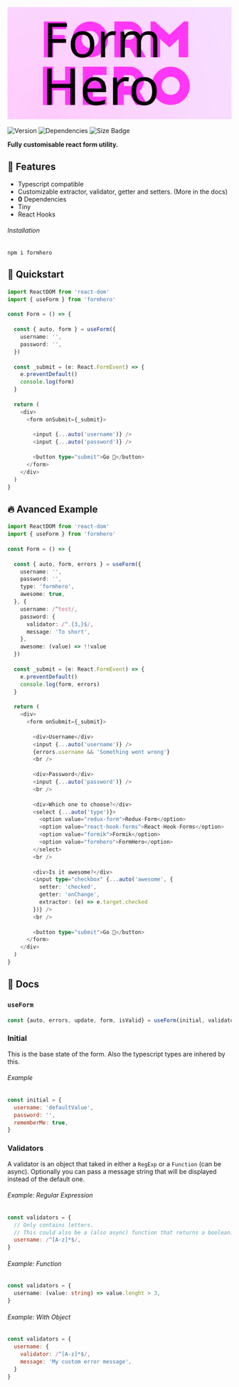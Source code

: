 ![Logo](./.github/Logo.svg)

![Version](https://badgen.net/npm/v/formhero)
![Dependencies](https://badgen.net/david/dep/cupcakearmy/formhero)
![Size Badge](https://badgen.net/bundlephobia/minzip/formhero)

**Fully customisable react form utility.**

## 🌈 Features

- Typescript compatible
- Customizable extractor, validator, getter and setters. (More in the docs)
- **0** Dependencies
- Tiny
- React Hooks

###### Installation

```
npm i formhero
```

## 🚀 Quickstart

```typescript
import ReactDOM from 'react-dom'
import { useForm } from 'formhero'

const Form = () => {

  const { auto, form } = useForm({
    username: '',
    password: '',
  })

  const _submit = (e: React.FormEvent) => {
    e.preventDefault()
    console.log(form)
  }

  return (
    <div>
      <form onSubmit={_submit}>
        
        <input {...auto('username')} />
        <input {...auto('password')} />

        <button type="submit">Go 🚀</button>
      </form>
    </div>
  )
}
```

## 🔥 Avanced Example

```typescript
import ReactDOM from 'react-dom'
import { useForm } from 'formhero'

const Form = () => {

  const { auto, form, errors } = useForm({
    username: '',
    password: '',
    type: 'formhero',
    awesome: true,
  }, {
    username: /^test/,
    password: {
      validator: /^.{3,}$/,
      message: 'To short',
    },
    awesome: (value) => !!value
  })

  const _submit = (e: React.FormEvent) => {
    e.preventDefault()
    console.log(form, errors)
  }

  return (
    <div>
      <form onSubmit={_submit}>
        
        <div>Username</div>
        <input {...auto('username')} />
        {errors.username && 'Something went wrong'}
        <br />

        <div>Password</div>
        <input {...auto('password')} />
        <br />

        <div>Which one to choose?</div>
        <select {...auto('type')}>
          <option value="redux-form">Redux-Form</option>
          <option value="react-hook-forms">React-Hook-Forms</option>
          <option value="formik">Formik</option>
          <option value="formhero">FormHero</option>
        </select>
        <br />

        <div>Is it awesome?</div>
        <input type="checkbox" {...auto('awesome', {
          setter: 'checked',
          getter: 'onChange',
          extractor: (e) => e.target.checked
        })} />
        <br />

        <button type="submit">Go 🚀</button>
      </form>
    </div>
  )
}
```

## 📖 Docs

### `useForm`

```typescript
const {auto, errors, update, form, isValid} = useForm(initial, validators, options)
```

### Initial

This is the base state of the form. Also the typescript types are inhered by this.

###### Example

```javascript
const initial = {
  username: 'defaultValue',
  password: '',
  rememberMe: true,
}
```

### Validators

A validator is an object that taked in either a `RegExp` or a `Function` (can be async). Optionally you can pass a message string that will be displayed instead of the default one.

###### Example: Regular Expression

```javascript
const validators = {
  // Only contains letters. 
  // This could also be a (also async) function that returns a boolean.
  username: /^[A-z]*$/,
}
```

###### Example: Function

```typescript
const validators = {
  username: (value: string) => value.lenght > 3,
}
```

###### Example: With Object

```javascript
const validators = {
  username: {
    validator: /^[A-z]*$/,
    message: 'My custom error message',
  }
}
```
